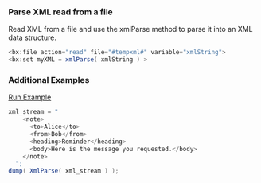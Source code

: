 ### Parse XML read from a file

Read XML from a file and use the xmlParse method to parse it into an XML data structure.


```java
<bx:file action="read" file="#tempxml#" variable="xmlString">
<bx:set myXML = xmlParse( xmlString ) >
```


### Additional Examples

<a href="https://try.boxlang.io/?code=eJxFjrEOwiAURXe%2B4qVTu8gHFEl0cjRObobKtSXhFQWatH9vgyG%2B6byTO5yV%2FSPlCMN0pEbQfmoOGbrg%2FuSgT949oeROVb5iYH0Og5KFqp5grJtHfQO72SIqWU1dDMFu%2BoIIconyBGKkZEbQFhaK%2BCxIGfagZBn%2BcmTtaXphF363dGd%2FNTGhpfWf31HXiy%2FEgj49" target="_blank">Run Example</a>

```java
xml_stream = "
    <note>
      <to>Alice</to>
      <from>Bob</from>
      <heading>Reminder</heading>
      <body>Here is the message you requested.</body>
    </note>
  ";
dump( XmlParse( xml_stream ) );

```


